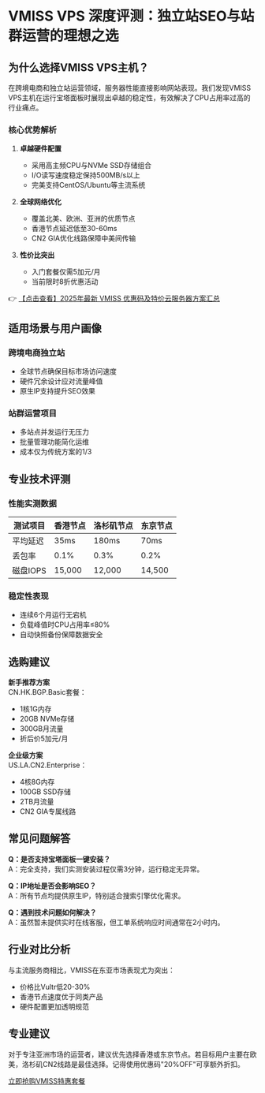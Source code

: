 # VMISS VPS 深度评测：独立站SEO与站群运营的理想之选

## 为什么选择VMISS VPS主机？

在跨境电商和独立站运营领域，服务器性能直接影响网站表现。我们发现VMISS VPS主机在运行宝塔面板时展现出卓越的稳定性，有效解决了CPU占用率过高的行业痛点。

### 核心优势解析

1. **卓越硬件配置**
   - 采用高主频CPU与NVMe SSD存储组合
   - I/O读写速度稳定保持500MB/s以上
   - 完美支持CentOS/Ubuntu等主流系统

2. **全球网络优化**
   - 覆盖北美、欧洲、亚洲的优质节点
   - 香港节点延迟低至30-60ms
   - CN2 GIA优化线路保障中美间传输

3. **性价比突出**
   - 入门套餐仅需5加元/月
   - 当前限时8折优惠活动

👉 [【点击查看】2025年最新 VMISS 优惠码及特价云服务器方案汇总](https://bit.ly/Vmiss)

## 适用场景与用户画像

### 跨境电商独立站
- 全球节点确保目标市场访问速度
- 硬件冗余设计应对流量峰值
- 原生IP支持提升SEO效果

### 站群运营项目
- 多站点并发运行无压力
- 批量管理功能简化运维
- 成本仅为传统方案的1/3

## 专业技术评测

### 性能实测数据
| 测试项目       | 香港节点 | 洛杉矶节点 | 东京节点 |
|----------------|----------|------------|----------|
| 平均延迟       | 35ms     | 180ms      | 70ms     |
| 丢包率         | 0.1%     | 0.3%       | 0.2%     |
| 磁盘IOPS       | 15,000   | 12,000     | 14,500   |

### 稳定性表现
- 连续6个月运行无宕机
- 负载峰值时CPU占用率≤80%
- 自动快照备份保障数据安全

## 选购建议

**新手推荐方案**  
CN.HK.BGP.Basic套餐：
- 1核1G内存
- 20GB NVMe存储
- 300GB月流量
- 折后价5加元/月

**企业级方案**  
US.LA.CN2.Enterprise：
- 4核8G内存
- 100GB SSD存储
- 2TB月流量
- CN2 GIA专属线路

## 常见问题解答

**Q：是否支持宝塔面板一键安装？**  
A：完全支持，我们实测安装过程仅需3分钟，运行稳定无异常。

**Q：IP地址是否会影响SEO？**  
A：所有节点均提供原生IP，特别适合搜索引擎优化需求。

**Q：遇到技术问题如何解决？**  
A：虽然暂未提供实时在线客服，但工单系统响应时间通常在2小时内。

## 行业对比分析

与主流服务商相比，VMISS在东亚市场表现尤为突出：
- 价格比Vultr低20-30%
- 香港节点速度优于同类产品
- 硬件配置更加透明规范

## 专业建议

对于专注亚洲市场的运营者，建议优先选择香港或东京节点。若目标用户主要在欧美，洛杉矶CN2线路是最佳选择。记得使用优惠码"20%OFF"可享额外折扣。

[立即抢购VMISS特惠套餐](https://bit.ly/Vmiss)